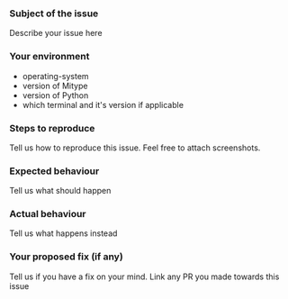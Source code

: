### Subject of the issue
Describe your issue here

### Your environment
* operating-system
* version of Mitype
* version of Python
* which terminal and it's version if applicable

### Steps to reproduce
Tell us how to reproduce this issue. Feel free to attach screenshots.

### Expected behaviour
Tell us what should happen

### Actual behaviour
Tell us what happens instead

### Your proposed fix (if any)
Tell us if you have a fix on your mind. Link any PR you made towards this issue